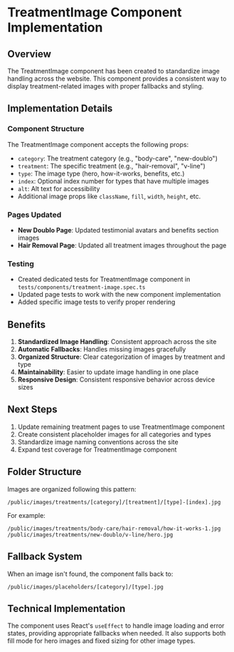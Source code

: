 # TreatmentImage Component Implementation

## Overview
The TreatmentImage component has been created to standardize image handling across the website. This component provides a consistent way to display treatment-related images with proper fallbacks and styling.

## Implementation Details

### Component Structure
The TreatmentImage component accepts the following props:
- `category`: The treatment category (e.g., "body-care", "new-doublo")
- `treatment`: The specific treatment (e.g., "hair-removal", "v-line")
- `type`: The image type (hero, how-it-works, benefits, etc.)
- `index`: Optional index number for types that have multiple images
- `alt`: Alt text for accessibility
- Additional image props like `className`, `fill`, `width`, `height`, etc.

### Pages Updated
- **New Doublo Page**: Updated testimonial avatars and benefits section images
- **Hair Removal Page**: Updated all treatment images throughout the page

### Testing
- Created dedicated tests for TreatmentImage component in `tests/components/treatment-image.spec.ts`
- Updated page tests to work with the new component implementation
- Added specific image tests to verify proper rendering

## Benefits
1. **Standardized Image Handling**: Consistent approach across the site
2. **Automatic Fallbacks**: Handles missing images gracefully
3. **Organized Structure**: Clear categorization of images by treatment and type
4. **Maintainability**: Easier to update image handling in one place
5. **Responsive Design**: Consistent responsive behavior across device sizes

## Next Steps
1. Update remaining treatment pages to use TreatmentImage component
2. Create consistent placeholder images for all categories and types
3. Standardize image naming conventions across the site
4. Expand test coverage for TreatmentImage component

## Folder Structure
Images are organized following this pattern:
```
/public/images/treatments/[category]/[treatment]/[type]-[index].jpg
```

For example:
```
/public/images/treatments/body-care/hair-removal/how-it-works-1.jpg
/public/images/treatments/new-doublo/v-line/hero.jpg
```

## Fallback System
When an image isn't found, the component falls back to:
```
/public/images/placeholders/[category]/[type].jpg
```

## Technical Implementation
The component uses React's `useEffect` to handle image loading and error states, providing appropriate fallbacks when needed. It also supports both fill mode for hero images and fixed sizing for other image types. 